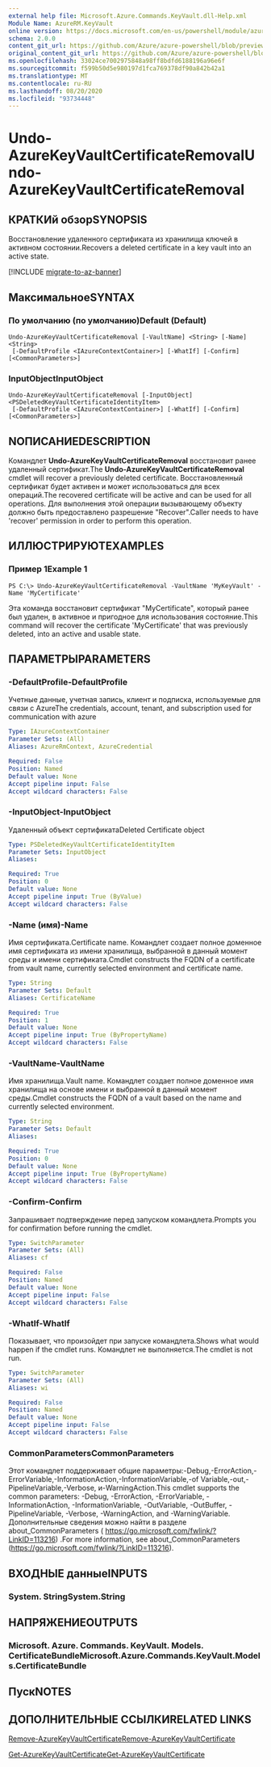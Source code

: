 ```yaml
---
external help file: Microsoft.Azure.Commands.KeyVault.dll-Help.xml
Module Name: AzureRM.KeyVault
online version: https://docs.microsoft.com/en-us/powershell/module/azurerm.keyvault/undo-azurekeyvaultcertificateremoval
schema: 2.0.0
content_git_url: https://github.com/Azure/azure-powershell/blob/preview/src/ResourceManager/KeyVault/Commands.KeyVault/help/Undo-AzureKeyVaultCertificateRemoval.md
original_content_git_url: https://github.com/Azure/azure-powershell/blob/preview/src/ResourceManager/KeyVault/Commands.KeyVault/help/Undo-AzureKeyVaultCertificateRemoval.md
ms.openlocfilehash: 33024ce7002975848a98ff8bdfd6188196a96e6f
ms.sourcegitcommit: f599b50d5e980197d1fca769378df90a842b42a1
ms.translationtype: MT
ms.contentlocale: ru-RU
ms.lasthandoff: 08/20/2020
ms.locfileid: "93734448"
---
```

# <span data-ttu-id="4a0a9-101">Undo-AzureKeyVaultCertificateRemoval</span><span class="sxs-lookup"><span data-stu-id="4a0a9-101">Undo-AzureKeyVaultCertificateRemoval</span></span>

## <span data-ttu-id="4a0a9-102">КРАТКИй обзор</span><span class="sxs-lookup"><span data-stu-id="4a0a9-102">SYNOPSIS</span></span>
<span data-ttu-id="4a0a9-103">Восстановление удаленного сертификата из хранилища ключей в активном состоянии.</span><span class="sxs-lookup"><span data-stu-id="4a0a9-103">Recovers a deleted certificate in a key vault into an active state.</span></span>

[!INCLUDE [migrate-to-az-banner](../../includes/migrate-to-az-banner.md)]

## <span data-ttu-id="4a0a9-104">Максимальное</span><span class="sxs-lookup"><span data-stu-id="4a0a9-104">SYNTAX</span></span>

### <span data-ttu-id="4a0a9-105">По умолчанию (по умолчанию)</span><span class="sxs-lookup"><span data-stu-id="4a0a9-105">Default (Default)</span></span>
```
Undo-AzureKeyVaultCertificateRemoval [-VaultName] <String> [-Name] <String>
 [-DefaultProfile <IAzureContextContainer>] [-WhatIf] [-Confirm] [<CommonParameters>]
```

### <span data-ttu-id="4a0a9-106">InputObject</span><span class="sxs-lookup"><span data-stu-id="4a0a9-106">InputObject</span></span>
```
Undo-AzureKeyVaultCertificateRemoval [-InputObject] <PSDeletedKeyVaultCertificateIdentityItem>
 [-DefaultProfile <IAzureContextContainer>] [-WhatIf] [-Confirm] [<CommonParameters>]
```

## <span data-ttu-id="4a0a9-107">NОПИСАНИЕ</span><span class="sxs-lookup"><span data-stu-id="4a0a9-107">DESCRIPTION</span></span>
<span data-ttu-id="4a0a9-108">Командлет **Undo-AzureKeyVaultCertificateRemoval** восстановит ранее удаленный сертификат.</span><span class="sxs-lookup"><span data-stu-id="4a0a9-108">The **Undo-AzureKeyVaultCertificateRemoval** cmdlet will recover a previously deleted certificate.</span></span>
<span data-ttu-id="4a0a9-109">Восстановленный сертификат будет активен и может использоваться для всех операций.</span><span class="sxs-lookup"><span data-stu-id="4a0a9-109">The recovered certificate will be active and can be used for all operations.</span></span>
<span data-ttu-id="4a0a9-110">Для выполнения этой операции вызывающему объекту должно быть предоставлено разрешение "Recover".</span><span class="sxs-lookup"><span data-stu-id="4a0a9-110">Caller needs to have 'recover' permission in order to perform this operation.</span></span>

## <span data-ttu-id="4a0a9-111">ИЛЛЮСТРИРУЮТ</span><span class="sxs-lookup"><span data-stu-id="4a0a9-111">EXAMPLES</span></span>

### <span data-ttu-id="4a0a9-112">Пример 1</span><span class="sxs-lookup"><span data-stu-id="4a0a9-112">Example 1</span></span>
```
PS C:\> Undo-AzureKeyVaultCertificateRemoval -VaultName 'MyKeyVault' -Name 'MyCertificate'
```

<span data-ttu-id="4a0a9-113">Эта команда восстановит сертификат "MyCertificate", который ранее был удален, в активное и пригодное для использования состояние.</span><span class="sxs-lookup"><span data-stu-id="4a0a9-113">This command will recover the certificate 'MyCertificate' that was previously deleted, into an active and usable state.</span></span>

## <span data-ttu-id="4a0a9-114">ПАРАМЕТРЫ</span><span class="sxs-lookup"><span data-stu-id="4a0a9-114">PARAMETERS</span></span>

### <span data-ttu-id="4a0a9-115">-DefaultProfile</span><span class="sxs-lookup"><span data-stu-id="4a0a9-115">-DefaultProfile</span></span>
<span data-ttu-id="4a0a9-116">Учетные данные, учетная запись, клиент и подписка, используемые для связи с Azure</span><span class="sxs-lookup"><span data-stu-id="4a0a9-116">The credentials, account, tenant, and subscription used for communication with azure</span></span>

```yaml
Type: IAzureContextContainer
Parameter Sets: (All)
Aliases: AzureRmContext, AzureCredential

Required: False
Position: Named
Default value: None
Accept pipeline input: False
Accept wildcard characters: False
```

### <span data-ttu-id="4a0a9-117">-InputObject</span><span class="sxs-lookup"><span data-stu-id="4a0a9-117">-InputObject</span></span>
<span data-ttu-id="4a0a9-118">Удаленный объект сертификата</span><span class="sxs-lookup"><span data-stu-id="4a0a9-118">Deleted Certificate object</span></span>

```yaml
Type: PSDeletedKeyVaultCertificateIdentityItem
Parameter Sets: InputObject
Aliases:

Required: True
Position: 0
Default value: None
Accept pipeline input: True (ByValue)
Accept wildcard characters: False
```

### <span data-ttu-id="4a0a9-119">-Name (имя)</span><span class="sxs-lookup"><span data-stu-id="4a0a9-119">-Name</span></span>
<span data-ttu-id="4a0a9-120">Имя сертификата.</span><span class="sxs-lookup"><span data-stu-id="4a0a9-120">Certificate name.</span></span>
<span data-ttu-id="4a0a9-121">Командлет создает полное доменное имя сертификата из имени хранилища, выбранной в данный момент среды и имени сертификата.</span><span class="sxs-lookup"><span data-stu-id="4a0a9-121">Cmdlet constructs the FQDN of a certificate from vault name, currently selected environment and certificate name.</span></span>

```yaml
Type: String
Parameter Sets: Default
Aliases: CertificateName

Required: True
Position: 1
Default value: None
Accept pipeline input: True (ByPropertyName)
Accept wildcard characters: False
```

### <span data-ttu-id="4a0a9-122">-VaultName</span><span class="sxs-lookup"><span data-stu-id="4a0a9-122">-VaultName</span></span>
<span data-ttu-id="4a0a9-123">Имя хранилища.</span><span class="sxs-lookup"><span data-stu-id="4a0a9-123">Vault name.</span></span>
<span data-ttu-id="4a0a9-124">Командлет создает полное доменное имя хранилища на основе имени и выбранной в данный момент среды.</span><span class="sxs-lookup"><span data-stu-id="4a0a9-124">Cmdlet constructs the FQDN of a vault based on the name and currently selected environment.</span></span>

```yaml
Type: String
Parameter Sets: Default
Aliases:

Required: True
Position: 0
Default value: None
Accept pipeline input: True (ByPropertyName)
Accept wildcard characters: False
```

### <span data-ttu-id="4a0a9-125">-Confirm</span><span class="sxs-lookup"><span data-stu-id="4a0a9-125">-Confirm</span></span>
<span data-ttu-id="4a0a9-126">Запрашивает подтверждение перед запуском командлета.</span><span class="sxs-lookup"><span data-stu-id="4a0a9-126">Prompts you for confirmation before running the cmdlet.</span></span>

```yaml
Type: SwitchParameter
Parameter Sets: (All)
Aliases: cf

Required: False
Position: Named
Default value: None
Accept pipeline input: False
Accept wildcard characters: False
```

### <span data-ttu-id="4a0a9-127">-WhatIf</span><span class="sxs-lookup"><span data-stu-id="4a0a9-127">-WhatIf</span></span>
<span data-ttu-id="4a0a9-128">Показывает, что произойдет при запуске командлета.</span><span class="sxs-lookup"><span data-stu-id="4a0a9-128">Shows what would happen if the cmdlet runs.</span></span>
<span data-ttu-id="4a0a9-129">Командлет не выполняется.</span><span class="sxs-lookup"><span data-stu-id="4a0a9-129">The cmdlet is not run.</span></span>

```yaml
Type: SwitchParameter
Parameter Sets: (All)
Aliases: wi

Required: False
Position: Named
Default value: None
Accept pipeline input: False
Accept wildcard characters: False
```

### <span data-ttu-id="4a0a9-130">CommonParameters</span><span class="sxs-lookup"><span data-stu-id="4a0a9-130">CommonParameters</span></span>
<span data-ttu-id="4a0a9-131">Этот командлет поддерживает общие параметры:-Debug,-ErrorAction,-ErrorVariable,-InformationAction,-InformationVariable,-of Variable,-out,-PipelineVariable,-Verbose, и-WarningAction.</span><span class="sxs-lookup"><span data-stu-id="4a0a9-131">This cmdlet supports the common parameters: -Debug, -ErrorAction, -ErrorVariable, -InformationAction, -InformationVariable, -OutVariable, -OutBuffer, -PipelineVariable, -Verbose, -WarningAction, and -WarningVariable.</span></span> <span data-ttu-id="4a0a9-132">Дополнительные сведения можно найти в разделе about_CommonParameters ( https://go.microsoft.com/fwlink/?LinkID=113216) .</span><span class="sxs-lookup"><span data-stu-id="4a0a9-132">For more information, see about_CommonParameters (https://go.microsoft.com/fwlink/?LinkID=113216).</span></span>

## <span data-ttu-id="4a0a9-133">ВХОДНЫЕ данные</span><span class="sxs-lookup"><span data-stu-id="4a0a9-133">INPUTS</span></span>

### <span data-ttu-id="4a0a9-134">System. String</span><span class="sxs-lookup"><span data-stu-id="4a0a9-134">System.String</span></span>

## <span data-ttu-id="4a0a9-135">НАПРЯЖЕНИЕ</span><span class="sxs-lookup"><span data-stu-id="4a0a9-135">OUTPUTS</span></span>

### <span data-ttu-id="4a0a9-136">Microsoft. Azure. Commands. KeyVault. Models. CertificateBundle</span><span class="sxs-lookup"><span data-stu-id="4a0a9-136">Microsoft.Azure.Commands.KeyVault.Models.CertificateBundle</span></span>

## <span data-ttu-id="4a0a9-137">Пуск</span><span class="sxs-lookup"><span data-stu-id="4a0a9-137">NOTES</span></span>

## <span data-ttu-id="4a0a9-138">ДОПОЛНИТЕЛЬНЫЕ ССЫЛКИ</span><span class="sxs-lookup"><span data-stu-id="4a0a9-138">RELATED LINKS</span></span>

[<span data-ttu-id="4a0a9-139">Remove-AzureKeyVaultCertificate</span><span class="sxs-lookup"><span data-stu-id="4a0a9-139">Remove-AzureKeyVaultCertificate</span></span>](./Remove-AzureKeyVaultCertificate.md)

[<span data-ttu-id="4a0a9-140">Get-AzureKeyVaultCertificate</span><span class="sxs-lookup"><span data-stu-id="4a0a9-140">Get-AzureKeyVaultCertificate</span></span>](./Get-AzureKeyVaultCertificate.md)
